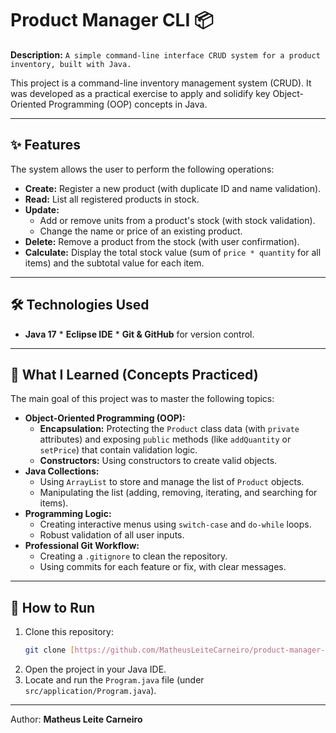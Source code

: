 # Product Manager CLI 📦

**Description:** `A simple command-line interface CRUD system for a product inventory, built with Java.`

This project is a command-line inventory management system (CRUD). It was developed as a practical exercise to apply and solidify key Object-Oriented Programming (OOP) concepts in Java.

---

## ✨ Features

The system allows the user to perform the following operations:

* **Create:** Register a new product (with duplicate ID and name validation).
* **Read:** List all registered products in stock.
* **Update:**
    * Add or remove units from a product's stock (with stock validation).
    * Change the name or price of an existing product.
* **Delete:** Remove a product from the stock (with user confirmation).
* **Calculate:** Display the total stock value (sum of `price * quantity` for all items) and the subtotal value for each item.

---

## 🛠️ Technologies Used

* **Java 17** * **Eclipse IDE** * **Git & GitHub** for version control.

---

## 🚀 What I Learned (Concepts Practiced)

The main goal of this project was to master the following topics:

* **Object-Oriented Programming (OOP):**
    * **Encapsulation:** Protecting the `Product` class data (with `private` attributes) and exposing `public` methods (like `addQuantity` or `setPrice`) that contain validation logic.
    * **Constructors:** Using constructors to create valid objects.
* **Java Collections:**
    * Using `ArrayList` to store and manage the list of `Product` objects.
    * Manipulating the list (adding, removing, iterating, and searching for items).
* **Programming Logic:**
    * Creating interactive menus using `switch-case` and `do-while` loops.
    * Robust validation of all user inputs.
* **Professional Git Workflow:**
    * Creating a `.gitignore` to clean the repository.
    * Using commits for each feature or fix, with clear messages.

---

## 🏁 How to Run

1.  Clone this repository:
    ```bash
    git clone [https://github.com/MatheusLeiteCarneiro/product-manager-cli.git](https://github.com/MatheusLeiteCarneiro/product-manager-cli.git)
    ```
2.  Open the project in your Java IDE.
3.  Locate and run the `Program.java` file (under `src/application/Program.java`).

---

Author: **Matheus Leite Carneiro**